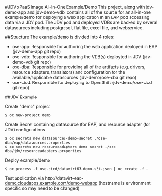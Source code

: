 #JDV xPaaS Image All-In-One Example/Demo
This project, along with jdv-demo-app and jdv-demo-vdb, contains all of the source for an all-in-one example/demo for deploying a
web application in an EAP pod accessing data via a JDV pod. The JDV pod and deployed VDBs are backed by several datasources including postgresql, flat file, 
excel file, and webservice.

##Structure
The example/demo is divided into 4 roles:
 * ose-app: Responsible for authoring the web application deployed in EAP (jdv-demo-app git repo)
 * ose-vdb: Responsible for authoring the VDB(s) deployted in JDV (jdv-demo-vdb git repo)
 * ose-dba: Responsible for providing all of the artifacts (e.g. drivers, resource adapters, translators) and configuration for the available/applicable datasources (jdv-demo/ose-dba git repo)
 * ose-cicd: Responsible for deploying to OpenShift (jdv-demo/ose-cicd git repo)

##JDV Example

Create "demo" project

```
$ oc new-project demo
```

Create Secret containing datasource (for EAP) and resource adapter (for JDV) configurations

```
$ oc secrets new datasources-demo-secret ./ose-dba/eap/datasources.properties
$ oc secrets new resourceadapters-demo-secret ./ose-dba/jdv/resourceadapters.properties
```

Deploy example/demo

```
$ oc process -f ose-cicd/datavirt63-demo-s2i.json | oc create -f -
```

Test application via http://datavirt-eap-demo.cloudapps.example.com/demo-webapp (hostname is environment specific so may need to be changed)

